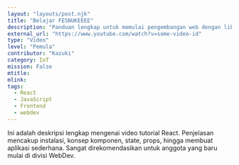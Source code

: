 ```yaml
---
layout: "layouts/post.njk"
title: "Belajar FESNUKEEEE"
description: "Panduan lengkap untuk memulai pengembangan web dengan library React.js dari dasar."
external_url: "https://www.youtube.com/watch?v=some-video-id"
type: "Video"
level: "Pemula"
contributor: "Kazuki"
category: IoT
mission: False
mtitle:
mlink:
tags: 
  - React
  - JavaScript
  - Frontend
  - webdev
---
```


Ini adalah deskripsi lengkap mengenai video tutorial React. Penjelasan mencakup instalasi, konsep komponen, state, props, hingga membuat aplikasi sederhana. Sangat direkomendasikan untuk anggota yang baru mulai di divisi WebDev.